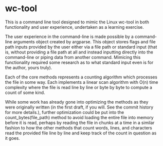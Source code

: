 # wc-tool
This is a command line tool designed to mimic the Linux wc-tool in both functionality and user experience, undertaken as a learning exercise. 

The user experience in the command-line is made possible by a command-line arguments object created by argparse. This object stores flags and file path inputs provided by the user either via a file path or standard input (that is, without providing a file path at all and instead inputting directly into the command-line or piping data from another command. Mimicing this functionality required some research as to what standard input even is for the author, yours truly).

Each of the core methods represents a counting algorithm which processes the file in some way. Each implements a linear scan algorithm with O(n) time complexity where the file is read line by line or byte by byte to compute a count of some kind. 

While some work has already gone into optimizing the methods as they were originally written (in the first draft, if you will. See the commit history for more details.), further optimization could be put into the count_bytes(file_path) method to avoid loading the entire file into memory before it is read, perhaps by reading the file in chunks at a time in a similar fashion to how the other methods that count words, lines, and characters read the provided file line by line and keep track of the count in question as it goes. 

